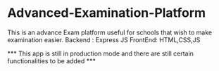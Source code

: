 # Advanced-Examination-Platform
This is an advance Exam platform useful for schools that wish to make examination easier.
Backend : Express JS
FrontEnd: HTML,CSS,JS

*** This app is still in production mode and there are still certain functionalities to be added ***

